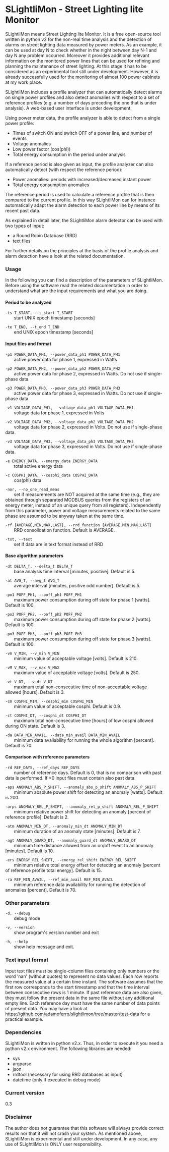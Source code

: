 # SLightliMon - Street Lighting lite Monitor

SLightliMon means Street Lighting lite Monitor. It is a free open-source tool written in python v2 for the non-real time analysis and the detection of alarms on street lighting data measured by power meters. As an example, it can be used at day N to check whether in the night between day N-1 and day N any problem occurred. Moreover it provides additional relevant information on the monitored power lines that can be used for refining and planning the maintenance of street lighting.
At this stage it has to be considered as an experimental tool still under development. However, it is already successfully used for the monitoring of almost 100 power cabinets at my work place.

SLightliMon includes a profile analyzer that can automatically detect alarms on single power profiles and also detect anomalies with respect to a set of reference profiles (e.g. a number of days preceding the one that is under analysis). A web-based user interface is under development.

Using power meter data, the profile analyzer is able to detect from a single power profile:

  - Times of switch ON and switch OFF of a power line, and number of events
  - Voltage anomalies
  - Low power factor (cos(phi))
  - Total energy consumption in the period under analysis
  
If a reference period is also given as input, the profile analyzer can also automatically detect (with respect the reference period):

  - Power anomalies: periods with increased/decreased instant power
  - Total energy consumption anomalies
  
The reference period is used to calculate a reference profile that is then compared to the current profile. In this way SLightliMon can for instance automatically adapt the alarm detection to each power line by means of its recent past data.
  
As explained in detail later, the SLightliMon alarm detector can be used with two types of input:

  - a Round Robin Database (RRD)
  - text files

For further details on the principles at the basis of the profile analysis and alarm detection have a look at the related documentation.

### Usage

In the following you can find a description of the parameters of SLightliMon. Before using the software read the related documentation in order to understand what are the input requirements and what you are doing.

#### Period to be analyzed

`-ts T_START, --t_start T_START`<br>
&nbsp;&nbsp;&nbsp;&nbsp;&nbsp;&nbsp; start UNIX epoch timestamp [seconds]

`-te T_END, --t_end T_END`<br>
&nbsp;&nbsp;&nbsp;&nbsp;&nbsp;&nbsp; end UNIX epoch timestamp [seconds]

#### Input files and format

`-p1 POWER_DATA_PH1, --power_data_ph1 POWER_DATA_PH1`<br>
&nbsp;&nbsp;&nbsp;&nbsp;&nbsp;&nbsp; active power data for phase 1, expressed in Watts

`-p2 POWER_DATA_PH2, --power_data_ph2 POWER_DATA_PH2`<br>
&nbsp;&nbsp;&nbsp;&nbsp;&nbsp;&nbsp; active power data for phase 2, expressed in Watts. Do not use if single-phase data.

`-p3 POWER_DATA_PH3, --power_data_ph3 POWER_DATA_PH3`<br>
&nbsp;&nbsp;&nbsp;&nbsp;&nbsp;&nbsp; active power data for phase 3, expressed in Watts. Do not use if single-phase data.

`-v1 VOLTAGE_DATA_PH1, --voltage_data_ph1 VOLTAGE_DATA_PH1`<br>
&nbsp;&nbsp;&nbsp;&nbsp;&nbsp;&nbsp; voltage data for phase 1, expressed in Volts

`-v2 VOLTAGE_DATA_PH2, --voltage_data_ph2 VOLTAGE_DATA_PH2`<br>
&nbsp;&nbsp;&nbsp;&nbsp;&nbsp;&nbsp; voltage data for phase 2, expressed in Volts. Do not use if single-phase data.

`-v3 VOLTAGE_DATA_PH3, --voltage_data_ph3 VOLTAGE_DATA_PH3`<br>
&nbsp;&nbsp;&nbsp;&nbsp;&nbsp;&nbsp; voltage data for phase 3, expressed in Volts. Do not use if single-phase data.

`-e ENERGY_DATA, --energy_data ENERGY_DATA`<br>
&nbsp;&nbsp;&nbsp;&nbsp;&nbsp;&nbsp; total active energy data

`-c COSPHI_DATA, --cosphi_data COSPHI_DATA`<br>
&nbsp;&nbsp;&nbsp;&nbsp;&nbsp;&nbsp; cos(phi) data

`-nor, --no_one_read_meas`<br>
&nbsp;&nbsp;&nbsp;&nbsp;&nbsp;&nbsp; set if measurements are NOT acquired at the same time (e.g., they are obtained through separated MODBUS queries from the registers of an energy meter, instead of an unique query from all registers). Independently from this parameter, power and voltage measurements related to the same phase are assumed to be anyway taken at the same time.

`-rf {AVERAGE,MIN,MAX,LAST}, --rrd_function {AVERAGE,MIN,MAX,LAST}`<br>
&nbsp;&nbsp;&nbsp;&nbsp;&nbsp;&nbsp; RRD consolidation function. Default is AVERAGE.

`-txt, --text`<br>
&nbsp;&nbsp;&nbsp;&nbsp;&nbsp;&nbsp; set if data are in text format instead of RRD

#### Base algorithm parameters

`-dt DELTA_T, --delta_t DELTA_T`<br>
&nbsp;&nbsp;&nbsp;&nbsp;&nbsp;&nbsp; base analysis time interval [minutes, positive]. Default is 5.

`-at AVG_T, --avg_t AVG_T`<br>
&nbsp;&nbsp;&nbsp;&nbsp;&nbsp;&nbsp; average interval [minutes, positive odd number]. Default is 5.

`-po1 POFF_PH1, --poff_ph1 POFF_PH1`<br>
&nbsp;&nbsp;&nbsp;&nbsp;&nbsp;&nbsp; maximum power consumption during off state for phase 1 [watts]. Default is 100.

`-po2 POFF_PH2, --poff_ph2 POFF_PH2`<br>
&nbsp;&nbsp;&nbsp;&nbsp;&nbsp;&nbsp; maximum power consumption during off state for phase 2 [watts]. Default is 100.

`-po3 POFF_PH3, --poff_ph3 POFF_PH3`<br>
&nbsp;&nbsp;&nbsp;&nbsp;&nbsp;&nbsp; maximum power consumption during off state for phase 3 [watts]. Default is 100.

`-vm V_MIN, --v_min V_MIN`<br>
&nbsp;&nbsp;&nbsp;&nbsp;&nbsp;&nbsp; minimum value of acceptable voltage [volts]. Default is 210.

`-vM V_MAX, --v_max V_MAX`<br>
&nbsp;&nbsp;&nbsp;&nbsp;&nbsp;&nbsp; maximum value of acceptable voltage [volts]. Default is 250.

`-vt V_DT, --v_dt V_DT`<br>
&nbsp;&nbsp;&nbsp;&nbsp;&nbsp;&nbsp; maximum total non-consecutive time of non-acceptable voltage allowed [hours]. Default is 3.

`-cm COSPHI_MIN, --cosphi_min COSPHI_MIN`<br>
&nbsp;&nbsp;&nbsp;&nbsp;&nbsp;&nbsp; minimum value of acceptable cosphi. Default is 0.9.

`-ct COSPHI_DT, --cosphi_dt COSPHI_DT`<br>
&nbsp;&nbsp;&nbsp;&nbsp;&nbsp;&nbsp; maximum total non-consecutive time [hours] of low cosphi allowed during ON state. Default is 3.

`-da DATA_MIN_AVAIL, --data_min_avail DATA_MIN_AVAIL`<br>
&nbsp;&nbsp;&nbsp;&nbsp;&nbsp;&nbsp; minimum data availability for running the whole algorithm [percent]. Default is 70.

#### Comparison with reference parameters

`-rd REF_DAYS, --ref_days REF_DAYS`<br>
&nbsp;&nbsp;&nbsp;&nbsp;&nbsp;&nbsp; number of reference days. Default is 0, that is no comparison with past data is performed. If >0 input files must contain also past data.

`-aps ANOMALY_ABS_P_SHIFT, --anomaly_abs_p_shift ANOMALY_ABS_P_SHIFT`<br>
&nbsp;&nbsp;&nbsp;&nbsp;&nbsp;&nbsp; minimum absolute power shift for detecting an anomaly [watts]. Default is 200.

`-arps ANOMALY_REL_P_SHIFT, --anomaly_rel_p_shift ANOMALY_REL_P_SHIFT`<br>
&nbsp;&nbsp;&nbsp;&nbsp;&nbsp;&nbsp; minimum relative power shift for detecting an anomaly [percent of reference profile]. Default is 2.

`-atm ANOMALY_MIN_DT, --anomaly_min_dt ANOMALY_MIN_DT`<br>
&nbsp;&nbsp;&nbsp;&nbsp;&nbsp;&nbsp; minimum duration of an anomaly state [minutes]. Default is 7.

`-agt ANOMALY_GUARD_DT, --anomaly_guard_dt ANOMALY_GUARD_DT`<br>
&nbsp;&nbsp;&nbsp;&nbsp;&nbsp;&nbsp; minimum time distance allowed from an on/off event to an anomaly [minutes]. Default is 10.

`-ers ENERGY_REL_SHIFT, --energy_rel_shift ENERGY_REL_SHIFT`<br>
&nbsp;&nbsp;&nbsp;&nbsp;&nbsp;&nbsp; minimum relative total energy offset for detecting an anomaly [percent of reference profile total energy]. Default is 15.

`-ra REF_MIN_AVAIL, --ref_min_avail REF_MIN_AVAIL`<br>
&nbsp;&nbsp;&nbsp;&nbsp;&nbsp;&nbsp; minimum reference data availability for running the detection of anomalies [percent]. Default is 70.

### Other parameters

`-d, --debug`<br>
&nbsp;&nbsp;&nbsp;&nbsp;&nbsp;&nbsp; debug mode

`-v, --version`<br>
&nbsp;&nbsp;&nbsp;&nbsp;&nbsp;&nbsp; show program's version number and exit

`-h, --help`<br>
&nbsp;&nbsp;&nbsp;&nbsp;&nbsp;&nbsp; show help message and exit.

### Text input format

Input text files must be single-column files containing only numbers or the word 'nan' (without quotes) to represent no data values. Each row reports the measured value at a certain time instant. The software assumes that the first row corresponds to the start timestamp and that the time interval between consecutive rows is 1 minute. If past reference data are also given, they must follow the present data in the same file without any additional empty line. Each reference day must have the same number of data points of present data. You may have a look at https://github.com/adamoferro/slightlimon/tree/master/test-data for a practical example.

### Dependencies

SLightliMon is written in python v2.x. Thus, in order to execute it you need a python v2.x environment. The following libraries are needed:

  - sys
  - argparse
  - json
  - rrdtool (necessary for using RRD databases as input)
  - datetime (only if executed in debug mode)

### Current version

0.3

### Disclaimer

The author does not guarantee that this software will always provide correct results nor that it will not crash your system. As mentioned above, SLightliMon is experimental and still under development. In any case, any use of SLightliMon is ONLY user responsibility.
